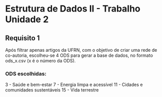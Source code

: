 # Estrutura de Dados II - Trabalho Unidade 2 

## Requisito 1
Após filtrar apenas artigos da UFRN, com o objetivo de criar uma rede de co-autoria, escolheu-se 4 ODS para gerar a base de dados, no formato ods_x.csv (x é o número da ODS).

### ODS escolhidas: 
3 - Saúde e bem-estar
7 - Energia limpa e acessível
11 - Cidades e comunidades sustentáveis 
15 - Vida terrestre

